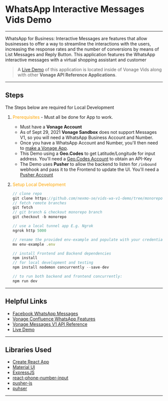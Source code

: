 # WhatsApp Interactive Messages Vids Demo
---

WhatsApp for Business: Interactive Messages are features that allow businesses to offer a way to streamline the interactions with the users,
increasing the response rates and the number of conversions by means of List Messages and Reply Button. This application features the 
WhatsApp interactive messages with a virtual shopping assistant and customer

> A [Live Demo](https://vids.vonage.com/#/VIDS?id=74) of this application is located inside of Vonage Vids along with other **Vonage API Reference Applications**.

---

## Steps

The Steps below are required for Local Development

1. <span style="color:orange">Prerequisites</span> - Must all be done for App to work.
    - Must have a **Vonage Account**
    - As of Sept 29, 2021 **Vonage Sandbox** does not support Messages V1, so you will need a WhatsApp Business Account and Number.
    - Once you have a WhatsApp Account and Number, you'll then need to [make a Vonage App](helpers/make-app.sh).
    - This Demo using a **Geo.Codes** to get Latitude/Longitude for input address. You'll need a [Geo.Codes Account](https://geo.codes/) to obtain an API-Key
    - The Demo uses **Pusher** to allow the backend to listen for `/inbound` webhook and pass it to the Frontend to update the UI. You'll need a [Pusher Account](https://pusher.com/)

2. <span style="color:orange">Setup Local Development</span>

    ```js
    // clone repo
    git clone https://github.com/nexmo-se/vids-wa-v1-demo/tree/monorepo
    // fetch remote branches
    git fetch
    // git branch & checkout monorepo branch
    git checkout -b monorepo

    // use a local tunnel app E.g. Ngrok
    ngrok http 5000

    // rename the provided env-example and populate with your credentials.
    mv env-example .env

    // install Frontend and Backend dependencies
    npm install
    // for local development and testing
    npm install nodemon concurrently --save-dev

    // to run both backend and frontend concurrently:
    npm run dev
    ```

---

## Helpful Links

- [Facebook WhatsApp Messages](https://developers.facebook.com/docs/whatsapp/api/messages)
- [Vonage Confluence WhatsApp Features](https://confluence.vonage.com/display/MSG/WhatsApp+Features#WhatsAppFeatures-Buttonmessages)
- [Vonage Messages V1 API Reference](https://vonage-messages-v1.herokuapp.com/definitions/messages)
- [Live Demo](https://vids.vonage.com/#/VIDS?id=74)

---
## Libraries Used

- [Create React App](https://reactjs.org/docs/create-a-new-react-app.html)
- [Material UI](https://material-ui.com/getting-started/installation/)
- [ExpressJS](http://expressjs.com/en/starter/installing.html)
- [react-phone-number-input](https://www.npmjs.com/package/react-phone-number-input)
- [pusher-js](https://www.npmjs.com/package/pusher-js)
- [puhser](https://www.npmjs.com/package/pusher)

---